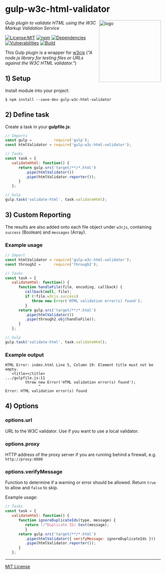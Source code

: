 # gulp-w3c-html-validator
<img src=https://centerkey.com/graphics/center-key-logo.svg align=right width=200 alt=logo>

_Gulp plugin to validate HTML using the W3C Markup Validation Service_

[![License:MIT](https://img.shields.io/badge/License-MIT-blue.svg)](https://github.com/center-key/gulp-w3c-html-validator/blob/master/LICENSE.txt)
[![npm](https://img.shields.io/npm/v/gulp-w3c-html-validator.svg)](https://www.npmjs.com/package/gulp-w3c-html-validator)
[![Dependencies](https://david-dm.org/center-key/gulp-w3c-html-validator/status.svg)](https://david-dm.org/center-key/gulp-w3c-html-validator)
[![Vulnerabilities](https://snyk.io/test/github/center-key/gulp-w3c-html-validator/badge.svg)](https://snyk.io/test/github/center-key/gulp-w3c-html-validator)
[![Build](https://travis-ci.org/center-key/gulp-w3c-html-validator.svg)](https://travis-ci.org/center-key/gulp-w3c-html-validator)

This Gulp plugin is a wrapper for [w3cjs](https://github.com/thomasdavis/w3cjs) (_"A node.js library for testing files or URLs against the W3C HTML validator."_)

## 1) Setup
Install module into your project:
```shell
$ npm install --save-dev gulp-w3c-html-validator
```

## 2) Define task
Create a task in your **gulpfile.js**:
```javascript
// Imports
const gulp =          require('gulp');
const htmlValidator = require('gulp-w3c-html-validator');

// Tasks
const task = {
   validateHtml: function() {
      return gulp.src('target/**/*.html')
         .pipe(htmlValidator())
         .pipe(htmlValidator.reporter());
      }
   };

// Gulp
gulp.task('validate-html', task.validateHtml);
```

## 3) Custom Reporting
The results are also added onto each file object under `w3cjs`, containing `success` (Boolean)
and `messages` (Array).

### Example usage
```javascript
// Import
const htmlValidator = require('gulp-w3c-html-validator');
const through2 =      require('through2');

// Tasks
const task = {
   validateHtml: function() {
      function handleFile(file, encoding, callback) {
         callback(null, file);
         if (!file.w3cjs.success)
            throw new Error('HTML validation error(s) found');
         }
      return gulp.src('target/**/*.html')
         .pipe(htmlValidator())
         .pipe(through2.obj(handleFile));
      }
   };

// Gulp
gulp.task('validate-html', task.validateHtml);
```

### Example output
```shell
HTML Error: index.html Line 5, Column 19: Element title must not be empty.
   <title></title>
.../gulpfile.js:11
         throw new Error('HTML validation error(s) found');
               ^
Error: HTML validation error(s) found
```

## 4) Options

### options.url
URL to the W3C validator. Use if you want to use a local validator.

### options.proxy
HTTP address of the proxy server if you are running behind a firewall, e.g. `http://proxy:8080`

### options.verifyMessage
Function to determine if a warning or error should be allowed.  Return `true` to allow and `false`
to skip.

Example usage:
```javascript
// Tasks
const task = {
   validateHtml: function() {
      function ignoreDuplicateIds(type, message) {
         return !/^Duplicate ID/.test(message);
         }
      return gulp.src('target/**/*.html')
         .pipe(htmlValidator({ verifyMessage: ignoreDuplicateIds }))
         .pipe(htmlValidator.reporter());
      }
   };
```

---
[MIT License](LICENSE.txt)
